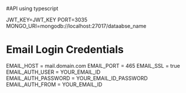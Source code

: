 #API using typescript

JWT_KEY=JWT_KEY
PORT=3035
MONGO_URI=mongodb://localhost:27017/dataabse_name

# Email Login Credentials

EMAIL_HOST = mail.domain.com
EMAIL_PORT = 465
EMAIL_SSL = true
EMAIL_AUTH_USER = YOUR_EMAIL_ID  
EMAIL_AUTH_PASSWORD = YOUR_EMAIL_ID_PASSWORD
EMAIL_AUTH_FROM = YOUR_EMAIL_ID
